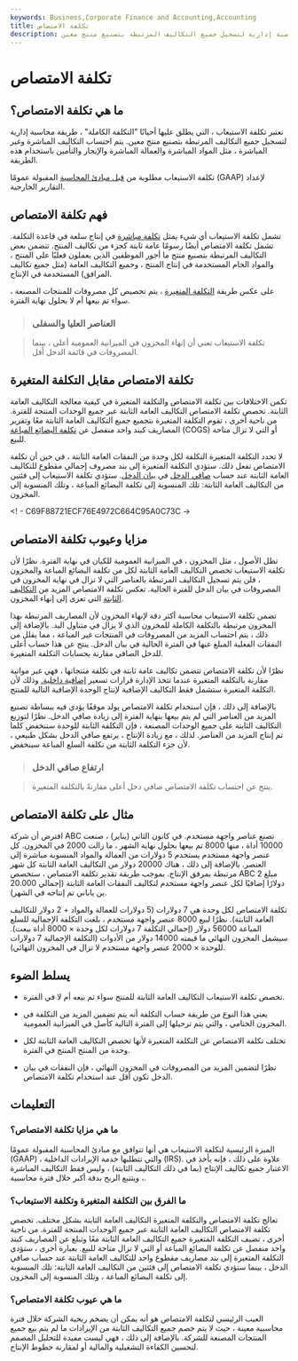 ```yaml
---
keywords: Business,Corporate Finance and Accounting,Accounting
title: تكلفة الامتصاص
description: تكلفة الاستيعاب هي طريقة محاسبة إدارية لتسجيل جميع التكاليف المرتبطة بتصنيع منتج معين.
---
```


# تكلفة الامتصاص
## ما هي تكلفة الامتصاص؟

تعتبر تكلفة الاستيعاب ، التي يطلق عليها أحيانًا "التكلفة الكاملة" ، طريقة محاسبة إدارية لتسجيل جميع التكاليف المرتبطة بتصنيع منتج معين. يتم احتساب التكاليف المباشرة وغير المباشرة ، مثل المواد المباشرة والعمالة المباشرة والإيجار والتأمين باستخدام هذه الطريقة.

تكلفة الاستيعاب مطلوبة من [قبل مبادئ المحاسبة](/gaap) المقبولة عمومًا (GAAP) لإعداد التقارير الخارجية.

## فهم تكلفة الامتصاص

تشمل تكلفة الاستيعاب أي شيء يمثل [تكلفة مباشرة](/directcost) في إنتاج سلعة في قاعدة التكلفة. تشمل تكلفة الامتصاص أيضًا رسومًا عامة ثابتة كجزء من تكاليف المنتج. تتضمن بعض التكاليف المرتبطة بتصنيع منتج ما أجور الموظفين الذين يعملون فعليًا على المنتج ، والمواد الخام المستخدمة في إنتاج المنتج ، وجميع التكاليف العامة (مثل جميع تكاليف المرافق) المستخدمة في الإنتاج.

على عكس طريقة [التكلفة المتغيرة](/variablecost) ، يتم تخصيص كل مصروفات للمنتجات المصنعة ، سواء تم بيعها أم لا بحلول نهاية الفترة.

> ### العناصر العليا والسفلى

> تكلفة الاستيعاب تعني أن إنهاء المخزون في الميزانية العمومية أعلى ، بينما المصروفات في قائمة الدخل أقل.

>

## تكلفة الامتصاص مقابل التكلفة المتغيرة

تكمن الاختلافات بين تكلفة الامتصاص والتكلفة المتغيرة في كيفية معالجة التكاليف العامة الثابتة. تخصص تكلفة الامتصاص التكاليف العامة الثابتة عبر جميع الوحدات المنتجة للفترة. من ناحية أخرى ، تقوم التكلفة المتغيرة بتجميع جميع التكاليف العامة الثابتة معًا وتقرير المصاريف كبند واحد منفصل عن [تكلفة البضائع المباعة](/cogs) (COGS) أو التي لا تزال متاحة للبيع.

لا تحدد التكلفة المتغيرة التكلفة لكل وحدة من النفقات العامة الثابتة ، في حين أن تكلفة الامتصاص تفعل ذلك. ستؤدي التكلفة المتغيرة إلى بند مصروف إجمالي مقطوع للتكاليف العامة الثابتة عند حساب [صافي الدخل](/netincome) في [بيان الدخل](/incomestatement). ستؤدي تكلفة الاستيعاب إلى فئتين من التكاليف العامة الثابتة: تلك المنسوبة إلى تكلفة البضائع المباعة ، وتلك المنسوبة إلى المخزون.

<! - C69F88721ECF76E4972C664C95A0C73C ->

## مزايا وعيوب تكلفة الامتصاص

تظل الأصول ، مثل المخزون ، في الميزانية العمومية للكيان في نهاية الفترة. نظرًا لأن تكلفة الاستيعاب تخصص التكاليف العامة الثابتة لكل من تكلفة البضائع المباعة والمخزون ، فلن يتم تسجيل التكاليف المرتبطة بالعناصر التي لا تزال في نهاية المخزون في المصروفات في بيان الدخل للفترة الحالية. تعكس تكلفة الامتصاص المزيد من [التكاليف الثابتة](/fixedcost) التي تعزى إلى إنهاء المخزون.

تضمن تكلفة الاستيعاب محاسبة أكثر دقة لإنهاء المخزون لأن المصاريف المرتبطة بهذا المخزون مرتبطة بالتكلفة الكاملة للمخزون الذي لا يزال في متناول اليد. بالإضافة إلى ذلك ، يتم احتساب المزيد من المصروفات في المنتجات غير المباعة ، مما يقلل من النفقات الفعلية المبلغ عنها في الفترة الحالية في بيان الدخل. ينتج عن هذا حساب أعلى للدخل الصافي مقارنة بحسابات التكلفة المتغيرة.

نظرًا لأن تكلفة الامتصاص تتضمن تكاليف عامة ثابتة في تكلفة منتجاتها ، فهي غير مواتية مقارنة بالتكلفة المتغيرة عندما تتخذ الإدارة قرارات تسعير [إضافية داخلية.](/incrementalcost) وذلك لأن التكلفة المتغيرة ستشمل فقط التكاليف الإضافية لإنتاج الوحدة الإضافية التالية للمنتج.

بالإضافة إلى ذلك ، فإن استخدام تكلفة الامتصاص يولد موقفًا يؤدي فيه ببساطة تصنيع المزيد من العناصر التي لم يتم بيعها بنهاية الفترة إلى زيادة صافي الدخل. نظرًا لتوزيع التكاليف الثابتة على جميع الوحدات المصنعة ، فإن التكلفة الثابتة للوحدة ستنخفض كلما تم إنتاج المزيد من العناصر. لذلك ، مع زيادة الإنتاج ، يرتفع صافي الدخل بشكل طبيعي ، لأن جزء التكلفة الثابتة من تكلفة السلع المباعة سينخفض.

> ### ارتفاع صافي الدخل

> ينتج عن احتساب تكلفة الامتصاص صافي دخل أعلى مقارنةً بالتكلفة المتغيرة.

>

## مثال على تكلفة الامتصاص

افترض أن شركة ABC تصنع عناصر واجهة مستخدم. في كانون الثاني (يناير) ، صنعت 10000 أداة ، منها 8000 تم بيعها بحلول نهاية الشهر ، ما زالت 2000 في المخزون. كل عنصر واجهة مستخدم يستخدم 5 دولارات من العمالة والمواد المنسوبة مباشرة إلى العنصر. بالإضافة إلى ذلك ، هناك 20000 دولار من التكاليف العامة الثابتة كل شهر مرتبطة بمرفق الإنتاج. بموجب طريقة تقدير تكلفة الامتصاص ، ستخصص ABC مبلغ 2 دولارًا إضافيًا لكل عنصر واجهة مستخدم لتكاليف النفقات العامة الثابتة (إجمالي 20.000 ين ياباني تم إنتاجه في الشهر).

تكلفة الامتصاص لكل وحدة هي 7 دولارات (5 دولارات للعمالة والمواد + 2 دولار للتكاليف العامة الثابتة). نظرًا لبيع 8000 عنصر واجهة مستخدم ، بلغت التكلفة الإجمالية للسلع المباعة 56000 دولار (إجمالي التكلفة 7 دولارات لكل وحدة × 8000 أداة بيعت). سيشمل المخزون النهائي ما قيمته 14000 دولار من الأدوات (التكلفة الإجمالية 7 دولارات للوحدة × 2000 عنصر واجهة مستخدم لا تزال في المخزون النهائي).

## يسلط الضوء

- تخصص تكلفة الاستيعاب التكاليف العامة الثابتة للمنتج سواء تم بيعه أم لا في الفترة.

- يعني هذا النوع من طريقة حساب التكلفة أنه يتم تضمين المزيد من التكلفة في المخزون الختامي ، والتي يتم ترحيلها إلى الفترة التالية كأصل في الميزانية العمومية.

- تختلف تكلفة الامتصاص عن التكلفة المتغيرة لأنها تخصص التكاليف العامة الثابتة لكل وحدة من المنتج المنتج في الفترة.

- نظرًا لتضمين المزيد من المصروفات في المخزون النهائي ، فإن النفقات في بيان الدخل تكون أقل عند استخدام تكلفة الامتصاص.

## التعليمات

### ما هي مزايا تكلفة الامتصاص؟

الميزة الرئيسية لتكلفة الاستيعاب هي أنها تتوافق مع مبادئ المحاسبة المقبولة عمومًا (GAAP) ، والتي تتطلبها خدمة الإيرادات الداخلية (IRS). علاوة على ذلك ، فإنه يأخذ في الاعتبار جميع تكاليف الإنتاج (بما في ذلك التكاليف الثابتة) ، وليس فقط التكاليف المباشرة ، ويتتبع الربح بدقة أكبر خلال فترة محاسبية.

### ما الفرق بين التكلفة المتغيرة وتكلفة الاستيعاب؟

تعالج تكلفة الامتصاص والتكلفة المتغيرة التكاليف العامة الثابتة بشكل مختلف. تخصص تكلفة الامتصاص التكاليف العامة الثابتة عبر جميع الوحدات المنتجة للفترة. من ناحية أخرى ، تضيف التكلفة المتغيرة جميع التكاليف العامة الثابتة معًا وتبلغ عن المصاريف كبند واحد منفصل عن تكلفة البضائع المباعة أو التي لا تزال متاحة للبيع. بعبارة أخرى ، ستؤدي التكلفة المتغيرة إلى بند مصاريف مقطوع واحد للتكاليف العامة الثابتة عند حساب صافي الدخل ، بينما ستؤدي تكلفة الامتصاص إلى فئتين من التكاليف العامة الثابتة: تلك المنسوبة إلى تكلفة البضائع المباعة ، وتلك المنسوبة إلى المخزون.

### ما هي عيوب تكلفة الامتصاص؟

العيب الرئيسي لتكلفة الامتصاص هو أنه يمكن أن يضخم ربحية الشركة خلال فترة محاسبية معينة ، حيث لا يتم خصم جميع التكاليف الثابتة من الإيرادات ما لم يتم بيع جميع المنتجات المصنعة للشركة. بالإضافة إلى ذلك ، فهي ليست مفيدة للتحليل المصمم لتحسين الكفاءة التشغيلية والمالية أو لمقارنة خطوط الإنتاج.

